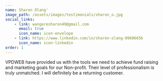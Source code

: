 ```yaml
---
name: Sharon Olang'
image_path: /assets/images/testimonials/sharon_o.jpg
social_links:
    - link: wangaresharon49@gmail.com
      email: true
      icon_name: icon-envelope
    - link: https://www.linkedin.com/in/sharon-olang-0960665b
      icon_name: icon-linkedin
order: 1
---
```

VPDWEB have provided us with the tools we need to achieve fund raising and
marketing goals for our Non-profit. Their level of professionalism is truly
unmatched. I will definitely be a returning customer.
